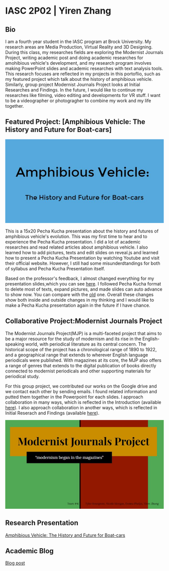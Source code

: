 # IASC 2P02 | Yiren Zhang

## Bio

I am a fourth year student in the IASC program at Brock University. My research areas are Media Production, Virtual Reality and 3D Designing. During this class, my researches fields are exploring the Modernist Journals Project, writing academic post and doing academic researches for amohibious vehicle's development, and my research program involves making PowerPoint slides and academic researches with text analysis tools. This research focuses are reflected in my projects in this portoflio, such as my featured project which talk about the history of amphibious vehicle. Similarly, group project Modernist Journals Project looks at Initial Researches and Findings. In the future, I would like to continue my researches like filming, video editing and developments for VR stuff. I want to be a videographer or photogragher to combine my work and my life together.


## Featured Project: [Amphibious Vehicle: The History and Future for Boat-cars]

![](images/solopresentation.JPG)

This is a 15x20 Pecha Kucha presentation about the history and futures of amphibious vehicle's evolution. This was my first time to hear and to experience the Pecha Kucha presentation. I did a lot of academic researches and read related articles about amphibious vehicle. I also learned how to add pictures, texts and edit slides on reveal.js and learned how to present a Pecha Kucha Presentation by watching Youtube and visit their official website. However, I still had some misunderdtandings for both of syllabus and Pecha Kucha Presentation itself.


Based on the professor's feedback, I almost changed everything for my presentation slides,which you can see [here](https://slides.com/alani-jenchang/deck-1-2#/). I followed Pecha Kucha format to delete most of texts, expand pictures, and made slides can auto advance to show now. You can compare with the [old](https://slides.com/alani-jenchang/deck-1#/) one. Overall these changes show both inside and outside changes in my thinking and I would like to make a Pecha Kucha presentation again in the future if I have chance.


## Collaborative Project:Modernist Journals Project

The Modernist Journals Project(MJP) is a multi-faceted project that aims to be a major resource for the study of modernism and its rise in the English-speaking world, with periodical literature as its central concern. The historical scope of the project has a chronological range of 1890 to 1922, and a geographical range that extends to wherever English language periodicals were published. With magazines at its core, the MJP also offers a range of genres that extends to the digital publication of books directly connected to modernist periodicals and other supporting materials for periodical study.

For this group project, we contributed our works on the Google drive and we contact each other by sending emails. I found related information and putted them together in the Powerpoint for each slides. I approach collaboration in many ways, which is reflected in the Introduction (available [here](https://docs.google.com/presentation/d/1K_w0ljlTMxzwfYLaGKy1qS0yovBPPB5DO-beAu8LsIs/edit#slide=id.g4eb4df3e41_0_119)). I also approach collaboration in another ways, which is reflected in Initial Reserach and Findings (available [here](https://docs.google.com/presentation/d/1K_w0ljlTMxzwfYLaGKy1qS0yovBPPB5DO-beAu8LsIs/edit#slide=id.g4ed3d71a8f_0_55)). 

![](images/grouppresentation.JPG)


## Research Presentation

[Amphibious Vehicle: The History and Future for Boat-cars](http://slides.com/alani-jenchang/deck-1-2?ref=share#/)

## Academic Blog

[Blog post](https://github.com/alanyasuto/IASC-2P02/blob/master/Blog%20Post.md)
